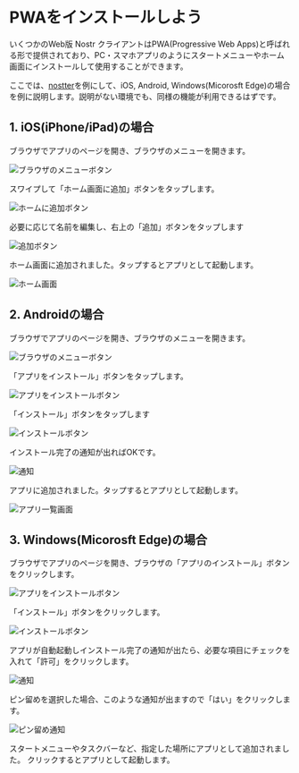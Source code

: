 # PWAをインストールしよう

いくつかのWeb版 Nostr クライアントはPWA(Progressive Web Apps)と呼ばれる形で提供されており、PC・スマホアプリのようにスタートメニューやホーム画面にインストールして使用することができます。

ここでは、[nostter](../get-started/nostter.md)を例にして、iOS, Android, Windows(Micorosft Edge)の場合を例に説明します。説明がない環境でも、同様の機能が利用できるはずです。

## 1. iOS(iPhone/iPad)の場合

ブラウザでアプリのページを開き、ブラウザのメニューを開きます。

![ブラウザのメニューボタン](./images/pwa-install/ios/01-browser-menu-button.webp)

スワイプして「ホーム画面に追加」ボタンをタップします。

![ホームに追加ボタン](./images/pwa-install/ios/02-add-to-home.webp)

必要に応じて名前を編集し、右上の「追加」ボタンをタップします

![追加ボタン](./images/pwa-install/ios/03-add-button.webp)

ホーム画面に追加されました。タップするとアプリとして起動します。

![ホーム画面](./images/pwa-install/ios/04-home-screen.webp)

## 2. Androidの場合

ブラウザでアプリのページを開き、ブラウザのメニューを開きます。

![ブラウザのメニューボタン](./images/pwa-install/android/01-browser-menu-button.webp)

「アプリをインストール」ボタンをタップします。

![アプリをインストールボタン](./images/pwa-install/android/02-app-install.webp)

「インストール」ボタンをタップします

![インストールボタン](./images/pwa-install/android/03-install-button.webp)

インストール完了の通知が出ればOKです。

![通知](./images/pwa-install/android/04-installed.webp)

アプリに追加されました。タップするとアプリとして起動します。

![アプリ一覧画面](./images/pwa-install/android/05-apps-screen.webp)

## 3. Windows(Micorosft Edge)の場合

ブラウザでアプリのページを開き、ブラウザの「アプリのインストール」ボタンをクリックします。

![アプリをインストールボタン](./images/pwa-install/edge/01-app-install.webp)

「インストール」ボタンをクリックします。

![インストールボタン](./images/pwa-install/edge/02-install-button.webp)

アプリが自動起動しインストール完了の通知が出たら、必要な項目にチェックを入れて「許可」をクリックします。

![通知](./images/pwa-install/edge/03-installed.webp)

ピン留めを選択した場合、このような通知が出ますので「はい」をクリックします。

![ピン留め通知](./images/pwa-install/edge/04-pinning.webp)

スタートメニューやタスクバーなど、指定した場所にアプリとして追加されました。
クリックするとアプリとして起動します。
